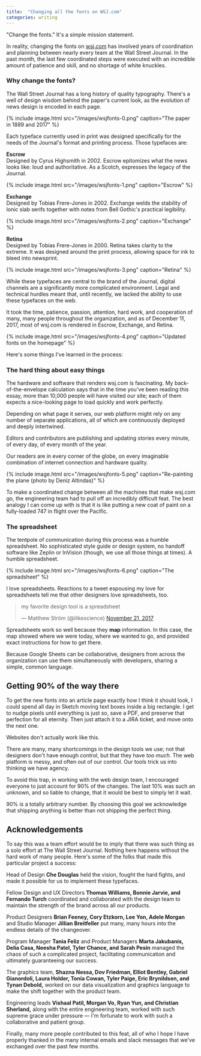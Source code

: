 ```yaml
---
title:  "Changing all the fonts on WSJ.com"
categories: writing
---
```


"Change the fonts." It's a simple mission statement.

In reality, changing the fonts on [wsj.com](https://wsj.com) has involved years of coordination and planning between nearly every team at the Wall Street Journal. In the past month, the last few coordinated steps were executed with an incredible amount of patience and skill, and no shortage of white knuckles.

### Why change the fonts?

The Wall Street Journal has a long history of quality typography. There's a well of design wisdom behind the paper's current look, as the evolution of news design is encoded in each page.

{% include image.html src="/images/wsjfonts-0.png" caption="The paper in 1889 and 2017" %}


Each typeface currently used in print was designed specifically for the needs of the Journal's format and printing process. Those typefaces are:

**Escrow**  
Designed by Cyrus Highsmith in 2002. Escrow epitomizes what the news looks like: loud and authoritative. As a Scotch, expresses the legacy of the Journal.

{% include image.html src="/images/wsjfonts-1.png" caption="Escrow" %}

**Exchange**  
Designed by Tobias Frere-Jones in 2002. Exchange welds the stability of Ionic slab serifs together with notes from Bell Gothic's practical legibility.

{% include image.html src="/images/wsjfonts-2.png" caption="Exchange" %}

**Retina**  
Designed by Tobias Frere-Jones in 2000. Retina takes clarity to the extreme. It was designed around the print process, allowing space for ink to bleed into newsprint.

{% include image.html src="/images/wsjfonts-3.png" caption="Retina" %}

While these typefaces are central to the brand of the Journal, digital channels are a significantly more complicated environment. Legal and technical hurdles meant that, until recently, we lacked the ability to use these typefaces on the web.

It took the time, patience, passion, attention, hard work, and cooperation of many, many people throughout the organization, and as of December 11, 2017, most of wsj.com is rendered in Escrow, Exchange, and Retina.

{% include image.html src="/images/wsjfonts-4.png" caption="Updated fonts on the homepage" %}

Here's some things I've learned in the process:

### The hard thing about easy things

The hardware and software that renders wsj.com is fascinating. My back-of-the-envelope calculation says that in the time you've been reading this essay, more than 10,000 people will have visited our site; each of them expects a nice-looking page to load quickly and work perfectly.

Depending on what page it serves, our web platform might rely on any number of separate applications, all of which are continuously deployed and deeply intertwined.

Editors and contributors are publishing and updating stories every minute, of every day, of every month of the year.

Our readers are in every corner of the globe, on every imaginable combination of internet connection and hardware quality.

{% include image.html src="/images/wsjfonts-5.png" caption="Re-painting the plane (photo by Deniz Altindas)" %}

To make a coordinated change between all the machines that make wsj.com go, the engineering team had to pull off an incredibly difficult feat. The best analogy I can come up with is that it is like putting a new coat of paint on a fully-loaded 747 in flight over the Pacific.

### The spreadsheet

The tentpole of communication during this process was a humble spreadsheet. No sophisticated style guide or design system, no handoff software like Zeplin or InVision (though, we use all those things at times). A humble spreadsheet.

{% include image.html src="/images/wsjfonts-6.png" caption="The spreadsheet" %}

I love spreadsheets. Reactions to a tweet espousing my love for spreadsheets tell me that other designers love spreadsheets, too.


<blockquote class="twitter-tweet" data-lang="en"><p lang="en" dir="ltr">my favorite design tool is a spreadsheet</p>&mdash; Matthew Ström (@ilikescience) <a href="https://twitter.com/ilikescience/status/933038098920935424?ref_src=twsrc%5Etfw">November 21, 2017</a></blockquote>
<script async src="https://platform.twitter.com/widgets.js" charset="utf-8"></script>


Spreadsheets work so well because they **map** information. In this case, the map showed where we were today, where we wanted to go, and provided exact instructions for how to get there.

Because Google Sheets can be collaborative, designers from across the organization can use them simultaneously with developers, sharing a simple, common language.

## Getting 90% of the way there

To get the new fonts into an article page exactly how I think it should look, I could spend all day in Sketch moving text boxes inside a big rectangle. I get to nudge pixels until everything is just so, save a PDF, and preserve that perfection for all eternity. Then just attach it to a JIRA ticket, and move onto the next one.

Websites don't actually work like this.

There are many, many shortcomings in the design tools we use; not that designers don't have enough control, but that they have _too much._ The web platform is messy, and often out of our control. Our tools trick us into thinking we have agency.

To avoid this trap, in working with the web design team, I encouraged everyone to just account for 90% of the changes. The last 10% was such an unknown, and so liable to change, that it would be best to simply let it wait.

90% is a totally arbitrary number. By choosing this goal we acknowledge that shipping anything is better than not shipping the perfect thing.

## Acknowledgements

To say this was a team effort would be to imply that there was such thing as a solo effort at The Wall Street Journal. Nothing here happens without the hard work of many people. Here's some of the folks that made this particular project a success:

Head of Design **Che Douglas** held the vision, fought the hard fights, and made it possible for us to implement these typefaces.

Fellow Design and UX Directors **Thomas Williams, Bonnie Jarvie, and Fernando Turch** coordinated and collaborated with the design team to maintain the strength of the brand across all our products.

Product Designers **Brian Feeney, Cory Etzkorn, Lee Yon, Adele Morgan** and Studio Manager **Jillian Breitfeller** put many, many hours into the endless details of the changeover.

Program Manager **Tania Feliz** and Product Managers **Marta Jakubanis, Delia Casa, Neesha Patel, Tyler Chance, and Sarah Pesin** managed the chaos of such a complicated project, facilitating communication and ultimately guaranteeing our success.

The graphics team, **Shazna Nessa, Dov Friedman, Elliot Bentley, Gabriel Gianordoli, Laura Holder, Tonia Cowan, Tyler Paige, Eric Brynildsen, and Tynan Debold,** worked on our data visualization and graphics language to make the shift together with the product team.

Engineering leads **Vishaal Patil, Morgan Vo, Ryan Yun, and Christian Sherland,** along with the entire engineering team, worked with such supreme grace under pressure — I'm fortunate to work with such a collaborative and patient group.

Finally, many more people contributed to this feat, all of who I hope I have properly thanked in the many internal emails and slack messages that we've exchanged over the past few months.
